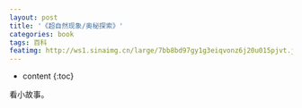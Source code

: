```yaml
---
layout: post
title: '《超自然现象/奥秘探索》'
categories: book
tags: 百科
featimg: http://ws1.sinaimg.cn/large/7bb8bd97gy1g3eiqvonz6j20u015pjvt.jpg
---
```


* content
{:toc}

看小故事。